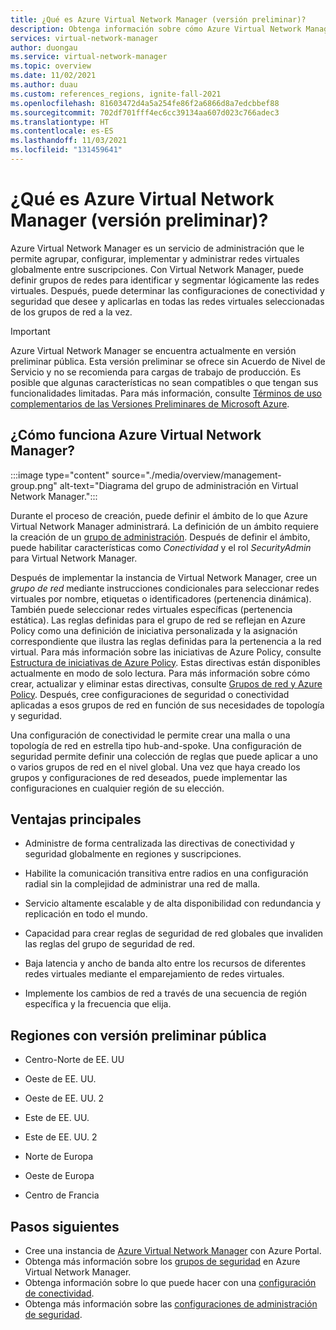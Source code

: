```yaml
---
title: ¿Qué es Azure Virtual Network Manager (versión preliminar)?
description: Obtenga información sobre cómo Azure Virtual Network Manager puede simplificar la administración y escalabilidad de las redes virtuales.
services: virtual-network-manager
author: duongau
ms.service: virtual-network-manager
ms.topic: overview
ms.date: 11/02/2021
ms.author: duau
ms.custom: references_regions, ignite-fall-2021
ms.openlocfilehash: 81603472d4a5a254fe86f2a6866d8a7edcbbef88
ms.sourcegitcommit: 702df701fff4ec6cc39134aa607d023c766adec3
ms.translationtype: HT
ms.contentlocale: es-ES
ms.lasthandoff: 11/03/2021
ms.locfileid: "131459641"
---
```

# <a name="what-is-azure-virtual-network-manager-preview"></a>¿Qué es Azure Virtual Network Manager (versión preliminar)?

Azure Virtual Network Manager es un servicio de administración que le permite agrupar, configurar, implementar y administrar redes virtuales globalmente entre suscripciones. Con Virtual Network Manager, puede definir grupos de redes para identificar y segmentar lógicamente las redes virtuales. Después, puede determinar las configuraciones de conectividad y seguridad que desee y aplicarlas en todas las redes virtuales seleccionadas de los grupos de red a la vez. 

> [!IMPORTANT]
> Azure Virtual Network Manager se encuentra actualmente en versión preliminar pública.
> Esta versión preliminar se ofrece sin Acuerdo de Nivel de Servicio y no se recomienda para cargas de trabajo de producción. Es posible que algunas características no sean compatibles o que tengan sus funcionalidades limitadas.
> Para más información, consulte [Términos de uso complementarios de las Versiones Preliminares de Microsoft Azure](https://azure.microsoft.com/support/legal/preview-supplemental-terms/).

## <a name="how-does-azure-virtual-network-manager-work"></a>¿Cómo funciona Azure Virtual Network Manager?

:::image type="content" source="./media/overview/management-group.png" alt-text="Diagrama del grupo de administración en Virtual Network Manager.":::

Durante el proceso de creación, puede definir el ámbito de lo que Azure Virtual Network Manager administrará. La definición de un ámbito requiere la creación de un [grupo de administración](../governance/management-groups/overview.md). Después de definir el ámbito, puede habilitar características como *Conectividad* y el rol *SecurityAdmin* para Virtual Network Manager.

Después de implementar la instancia de Virtual Network Manager, cree un *grupo de red* mediante instrucciones condicionales para seleccionar redes virtuales por nombre, etiquetas o identificadores (pertenencia dinámica). También puede seleccionar redes virtuales específicas (pertenencia estática). Las reglas definidas para el grupo de red se reflejan en Azure Policy como una definición de iniciativa personalizada y la asignación correspondiente que ilustra las reglas definidas para la pertenencia a la red virtual. Para más información sobre las iniciativas de Azure Policy, consulte [Estructura de iniciativas de Azure Policy](../governance/policy/concepts/initiative-definition-structure.md). Estas directivas están disponibles actualmente en modo de solo lectura. Para más información sobre cómo crear, actualizar y eliminar estas directivas, consulte [Grupos de red y Azure Policy](concept-network-groups.md#network-group-and-azure-policy). Después, cree configuraciones de seguridad o conectividad aplicadas a esos grupos de red en función de sus necesidades de topología y seguridad. 

Una configuración de conectividad le permite crear una malla o una topología de red en estrella tipo hub-and-spoke. Una configuración de seguridad permite definir una colección de reglas que puede aplicar a uno o varios grupos de red en el nivel global. Una vez que haya creado los grupos y configuraciones de red deseados, puede implementar las configuraciones en cualquier región de su elección.

## <a name="key-benefits"></a>Ventajas principales

* Administre de forma centralizada las directivas de conectividad y seguridad globalmente en regiones y suscripciones.

* Habilite la comunicación transitiva entre radios en una configuración radial sin la complejidad de administrar una red de malla.

* Servicio altamente escalable y de alta disponibilidad con redundancia y replicación en todo el mundo.

* Capacidad para crear reglas de seguridad de red globales que invaliden las reglas del grupo de seguridad de red.

* Baja latencia y ancho de banda alto entre los recursos de diferentes redes virtuales mediante el emparejamiento de redes virtuales.

* Implemente los cambios de red a través de una secuencia de región específica y la frecuencia que elija.

## <a name="public-preview-regions"></a>Regiones con versión preliminar pública

* Centro-Norte de EE. UU

* Oeste de EE. UU.

* Oeste de EE. UU. 2

* Este de EE. UU.

* Este de EE. UU. 2

* Norte de Europa

* Oeste de Europa

* Centro de Francia

## <a name="next-steps"></a>Pasos siguientes

- Cree una instancia de [Azure Virtual Network Manager](create-virtual-network-manager-portal.md) con Azure Portal.
- Obtenga más información sobre los [grupos de seguridad](concept-network-groups.md) en Azure Virtual Network Manager.
- Obtenga información sobre lo que puede hacer con una [configuración de conectividad](concept-connectivity-configuration.md).
- Obtenga más información sobre las [configuraciones de administración de seguridad](concept-security-admins.md).
